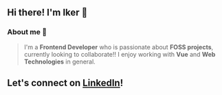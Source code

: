 ## Hi there! I'm Iker :wave:

### About me :thought_balloon: 
 >I'm a **Frontend Developer** who is passionate about **FOSS projects**, currently looking to collaborate!! I enjoy working with **Vue** and **Web Technologies** in general.

 ## Let's connect on [LinkedIn](https://www.linkedin.com/in/ikerurle/)!

